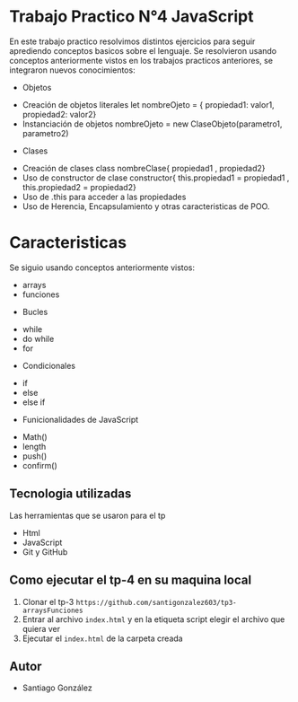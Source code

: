 # Trabajo Practico N°4 JavaScript

En este trabajo practico resolvimos distintos ejercicios para seguir aprediendo conceptos basicos sobre el lenguaje. Se resolvieron usando conceptos anteriormente vistos en los trabajos practicos anteriores, se integraron nuevos conocimientos:

- Objetos

* Creación de objetos literales let nombreOjeto = { propiedad1: valor1, propiedad2: valor2}
* Instanciación de objetos nombreOjeto = new ClaseObjeto(parametro1, parametro2)

- Clases

* Creación de clases class nombreClase{ propiedad1 , propiedad2}
* Uso de constructor de clase constructor{ this.propiedad1 = propiedad1 , this.propiedad2 = propiedad2}
* Uso de .this para acceder a las propiedades
* Uso de Herencia, Encapsulamiento y otras caracteristicas de POO.

# Caracteristicas

Se siguio usando conceptos anteriormente vistos:

* arrays
* funciones

- Bucles

* while
* do while
* for

- Condicionales

* if
* else
* else if

- Funicionalidades de JavaScript

* Math()
* length
* push()
* confirm()

## Tecnologia utilizadas

Las herramientas que se usaron para el tp
- Html
- JavaScript
- Git y GitHub

## Como ejecutar el tp-4 en su maquina local
1. Clonar el tp-3 ```https://github.com/santigonzalez603/tp3-arraysFunciones```
2. Entrar al archivo `index.html` y en la etiqueta script elegir el archivo que quiera ver
3. Ejecutar el `index.html` de la carpeta creada

## Autor

- Santiago González

